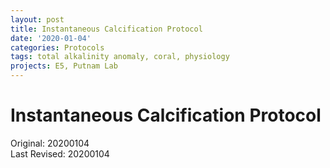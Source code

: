 ```yaml
---
layout: post
title: Instantaneous Calcification Protocol
date: '2020-01-04'
categories: Protocols
tags: total alkalinity anomaly, coral, physiology
projects: E5, Putnam Lab
---
```


# Instantaneous Calcification Protocol

Original: 20200104   
Last Revised: 20200104  
















